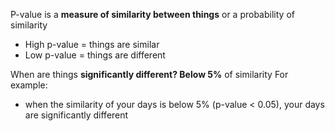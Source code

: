 ---
---

P-value is a **measure of similarity between things** or a probability of similarity

* High p-value = things are similar
* Low p-value = things are different

When are things **significantly different? Below 5%** of similarity
For example:

* when the similarity of your days is below 5% (p-value \< 0.05), your days are significantly different
